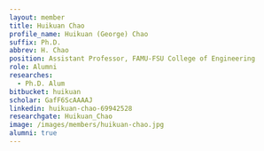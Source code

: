 ```yaml
---
layout: member
title: Huikuan Chao
profile_name: Huikuan (George) Chao
suffix: Ph.D.
abbrev: H. Chao
position: Assistant Professor, FAMU-FSU College of Engineering 
role: Alumni
researches:
  - Ph.D. Alum
bitbucket: huikuan
scholar: GafF6ScAAAAJ
linkedin: huikuan-chao-69942528
researchgate: Huikuan_Chao
image: /images/members/huikuan-chao.jpg
alumni: true
---
```



